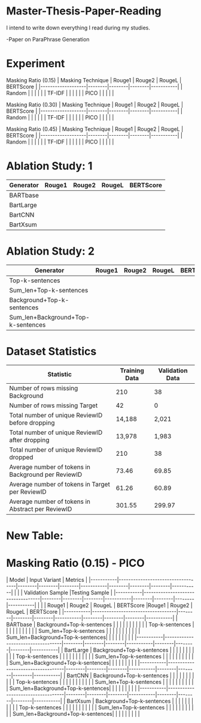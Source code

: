 # Master-Thesis-Paper-Reading
I intend to write down everything I read during my studies.

-Paper on ParaPhrase Generation


#  Experiment

Masking Ratio (0.15)
| Masking Technique | Rouge1 | Rouge2 | RougeL | BERTScore |
|-------------------|--------|--------|--------|-----------|
| Random            |        |        |        |           |
| TF-IDF            |        |        |        |           |
| PICO              |        |        |        |           |

Masking Ratio (0.30)
| Masking Technique | Rouge1 | Rouge2 | RougeL | BERTScore |
|-------------------|--------|--------|--------|-----------|
| Random            |        |        |        |           |
| TF-IDF            |        |        |        |           |
| PICO              |        |        |        |           |

Masking Ratio (0.45)
| Masking Technique | Rouge1 | Rouge2 | RougeL | BERTScore |
|-------------------|--------|--------|--------|-----------|
| Random            |        |        |        |           |
| TF-IDF            |        |        |        |           |
| PICO              |        |        |        |           |


# Ablation Study: 1

| Generator | Rouge1 | Rouge2 | RougeL | BERTScore |
|-----------|--------|--------|--------|-----------|
| BARTbase  |        |        |        |           |
| BartLarge |        |        |        |           |
| BartCNN   |        |        |        |           |
| BartXsum  |        |        |        |           |

# Ablation Study: 2

| Generator                             | Rouge1 | Rouge2 | RougeL | BERTScore |
|---------------------------------------|--------|--------|--------|-----------|
| Top-k-sentences                       |        |        |        |           |
| Sum_len+Top-k-sentences               |        |        |        |           |
| Background+Top-k-sentences            |        |        |        |           |
| Sum_len+Background+Top-k-sentences    |        |        |        |           |


# Dataset Statistics

| Statistic                                        | Training Data              | Validation Data            |
|--------------------------------------------------|----------------------------|----------------------------|
| Number of rows missing Background                | 210                        | 38                         |
| Number of rows missing Target                    | 42                         | 0                          |
| Total number of unique ReviewID before dropping  | 14,188                     | 2,021                      |
| Total number of unique ReviewID after dropping   | 13,978                     | 1,983                      |
| Total number of unique ReviewID dropped          | 210                        | 38                         |
| Average number of tokens in Background per ReviewID | 73.46                    | 69.85                      |
| Average number of tokens in Target per ReviewID  | 61.26                      | 60.89                      |
| Average number of tokens in Abstract per ReviewID| 301.55                     | 299.97                     |


# New Table:

# Masking Ratio (0.15) - PICO

| Model     | Input Variant                     | Metrics                                                                     |
|-----------|-----------------------------------|--------|--------|--------|-----------|--------|--------|--------|-----------|
|           |                                   | Validation Sample                    |Testing Sample                        |
|-----------|-----------------------------------|--------|--------|--------|-----------|--------|--------|--------|-----------|
|           |                                   | Rouge1 | Rouge2 | RougeL | BERTScore |Rouge1 | Rouge2 | RougeL | BERTScore  |
|-----------|-----------------------------------|--------|--------|--------|-----------|--------|--------|--------|-----------|
| BARTbase  | Background+Top-k-sentences        |        |        |        |           |        |        |        |           |
|           | Top-k-sentences                   |        |        |        |           |        |        |        |           |
|           | Sum_len+Top-k-sentences           |        |        |        |           |        |        |        |           |
|           | Sum_len+Background+Top-k-sentences|        |        |        |           |        |        |        |           |
|-----------|-----------------------------------|--------|--------|--------|-----------|--------|--------|--------|-----------|
| BartLarge | Background+Top-k-sentences        |        |        |        |           |        |        |        |           |
|           | Top-k-sentences                   |        |        |        |           |        |        |        |           |
|           | Sum_len+Top-k-sentences           |        |        |        |           |        |        |        |           |
|           | Sum_len+Background+Top-k-sentences|        |        |        |           |        |        |        |           |
|-----------|-----------------------------------|--------|--------|--------|-----------|--------|--------|--------|-----------|
| BartCNN   | Background+Top-k-sentences        |        |        |        |           |        |        |        |           |
|           | Top-k-sentences                   |        |        |        |           |        |        |        |           |
|           | Sum_len+Top-k-sentences           |        |        |        |           |        |        |        |           |
|           | Sum_len+Background+Top-k-sentences|        |        |        |           |        |        |        |           |
|-----------|-----------------------------------|--------|--------|--------|-----------|--------|--------|--------|-----------|
| BartXsum  | Background+Top-k-sentences        |        |        |        |           |        |        |        |           |
|           | Top-k-sentences                   |        |        |        |           |        |        |        |           |
|           | Sum_len+Top-k-sentences           |        |        |        |           |        |        |        |           |
|           | Sum_len+Background+Top-k-sentences|        |        |        |           |        |        |        |           |




